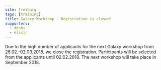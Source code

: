 ```yaml
---
site: freiburg
tags: [training]
title: Galaxy Workshop - Registration is closed!
supporters:
  - denbi
  - elixir
---
```


Due to the high number of applicants for the next Galaxy workshop from 26.02.-02.03.2018, we close the registration.
Participants will be selected from the applicants until 02.02.2018.
The next workshop will take place in September 2018.
